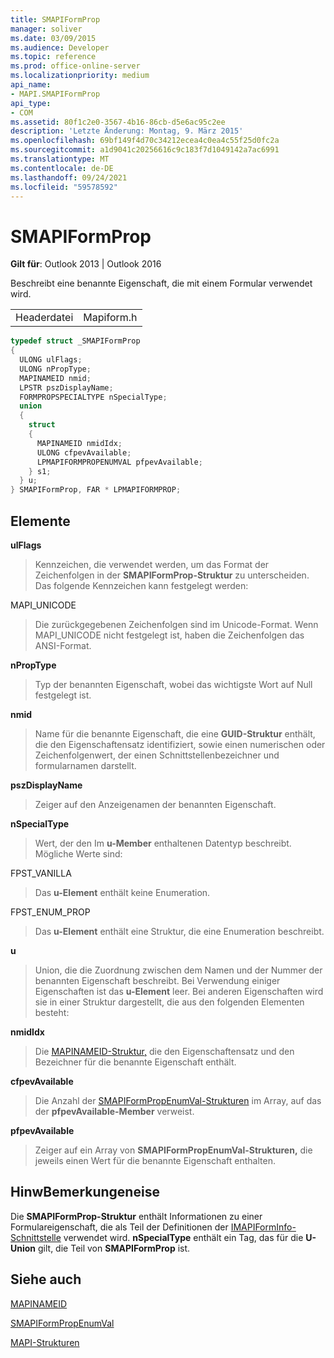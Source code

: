 ```yaml
---
title: SMAPIFormProp
manager: soliver
ms.date: 03/09/2015
ms.audience: Developer
ms.topic: reference
ms.prod: office-online-server
ms.localizationpriority: medium
api_name:
- MAPI.SMAPIFormProp
api_type:
- COM
ms.assetid: 80f1c2e0-3567-4b16-86cb-d5e6ac95c2ee
description: 'Letzte Änderung: Montag, 9. März 2015'
ms.openlocfilehash: 69bf149f4d70c34212ecea4c0ea4c55f25d0fc2a
ms.sourcegitcommit: a1d9041c20256616c9c183f7d1049142a7ac6991
ms.translationtype: MT
ms.contentlocale: de-DE
ms.lasthandoff: 09/24/2021
ms.locfileid: "59578592"
---
```

# <a name="smapiformprop"></a>SMAPIFormProp

  
  
**Gilt für**: Outlook 2013 | Outlook 2016 
  
Beschreibt eine benannte Eigenschaft, die mit einem Formular verwendet wird. 
  
|||
|:-----|:-----|
|Headerdatei  <br/> |Mapiform.h  <br/> |
   
```cpp
typedef struct _SMAPIFormProp
{
  ULONG ulFlags;
  ULONG nPropType;
  MAPINAMEID nmid;
  LPSTR pszDisplayName;
  FORMPROPSPECIALTYPE nSpecialType;
  union
  {
    struct
    {
      MAPINAMEID nmidIdx;
      ULONG cfpevAvailable;
      LPMAPIFORMPROPENUMVAL pfpevAvailable;
    } s1;
  } u;
} SMAPIFormProp, FAR * LPMAPIFORMPROP;

```

## <a name="members"></a>Elemente

 **ulFlags**
  
> Kennzeichen, die verwendet werden, um das Format der Zeichenfolgen in der **SMAPIFormProp-Struktur** zu unterscheiden. Das folgende Kennzeichen kann festgelegt werden: 
    
MAPI_UNICODE 
  
> Die zurückgegebenen Zeichenfolgen sind im Unicode-Format. Wenn MAPI_UNICODE nicht festgelegt ist, haben die Zeichenfolgen das ANSI-Format.
    
 **nPropType**
  
> Typ der benannten Eigenschaft, wobei das wichtigste Wort auf Null festgelegt ist. 
    
 **nmid**
  
> Name für die benannte Eigenschaft, die eine **GUID-Struktur** enthält, die den Eigenschaftensatz identifiziert, sowie einen numerischen oder Zeichenfolgenwert, der einen Schnittstellenbezeichner und formularnamen darstellt. 
    
 **pszDisplayName**
  
> Zeiger auf den Anzeigenamen der benannten Eigenschaft.
    
 **nSpecialType**
  
> Wert, der den Im **u-Member** enthaltenen Datentyp beschreibt. Mögliche Werte sind: 
    
FPST_VANILLA 
  
> Das **u-Element** enthält keine Enumeration. 
    
FPST_ENUM_PROP 
  
> Das **u-Element** enthält eine Struktur, die eine Enumeration beschreibt. 
    
 **u**
  
> Union, die die Zuordnung zwischen dem Namen und der Nummer der benannten Eigenschaft beschreibt. Bei Verwendung einiger Eigenschaften ist das **u-Element** leer. Bei anderen Eigenschaften wird sie in einer Struktur dargestellt, die aus den folgenden Elementen besteht: 
    
 **nmidIdx**
  
> Die [MAPINAMEID-Struktur,](mapinameid.md) die den Eigenschaftensatz und den Bezeichner für die benannte Eigenschaft enthält. 
    
 **cfpevAvailable**
  
> Die Anzahl der [SMAPIFormPropEnumVal-Strukturen](smapiformpropenumval.md) im Array, auf das der **pfpevAvailable-Member** verweist. 
    
 **pfpevAvailable**
  
> Zeiger auf ein Array von **SMAPIFormPropEnumVal-Strukturen,** die jeweils einen Wert für die benannte Eigenschaft enthalten. 
    
## <a name="remarks"></a>HinwBemerkungeneise

Die **SMAPIFormProp-Struktur** enthält Informationen zu einer Formulareigenschaft, die als Teil der Definitionen der [IMAPIFormInfo-Schnittstelle](imapiforminfoimapiprop.md) verwendet wird. **nSpecialType** enthält ein Tag, das für die **U-Union** gilt, die Teil von **SMAPIFormProp** ist.
  
## <a name="see-also"></a>Siehe auch



[MAPINAMEID](mapinameid.md)
  
[SMAPIFormPropEnumVal](smapiformpropenumval.md)


[MAPI-Strukturen](mapi-structures.md)

